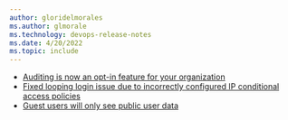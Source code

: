 ```yaml
---
author: gloridelmorales
ms.author: glmorale
ms.technology: devops-release-notes
ms.date: 4/20/2022
ms.topic: include
---
```


- [Auditing is now an opt-in feature for your organization](#auditing-is-now-an-opt-in-feature-for-your-organization)
- [Fixed looping login issue due to incorrectly configured IP conditional access policies](#fixed-looping-login-issue-due-to-incorrectly-configured-ip-conditional-access-policies)
- [Guest users will only see public user data](#guest-users-will-only-see-public-user-data)
